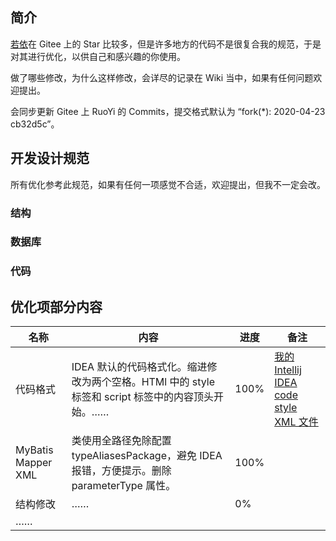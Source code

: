 ## 简介

[若依](https://gitee.com/y_project/RuoYi)在 Gitee 上的 Star 比较多，但是许多地方的代码不是很复合我的规范，于是对其进行优化，以供自己和感兴趣的你使用。

做了哪些修改，为什么这样修改，会详尽的记录在 Wiki 当中，如果有任何问题欢迎提出。

会同步更新 Gitee 上 RuoYi 的 Commits，提交格式默认为 “fork(*): 2020-04-23 cb32d5c”。

## 开发设计规范

所有优化参考此规范，如果有任何一项感觉不合适，欢迎提出，但我不一定会改。

### 结构

### 数据库

### 代码

## 优化项部分内容

|名称|内容|进度|备注|
|-|-|-|-|
|代码格式|IDEA 默认的代码格式化。缩进修改为两个空格。HTMl 中的 style 标签和 script 标签中的内容顶头开始。……|100%|[我的 Intellij IDEA code style XML 文件](./docs/%5BIntellij%20IDEA%20code%20style%5D%20nowrap.xml)|
|MyBatis Mapper XML|类使用全路径免除配置 typeAliasesPackage，避免 IDEA 报错，方便提示。删除 parameterType 属性。|100%||
|结构修改|……|0%||
|……||||
